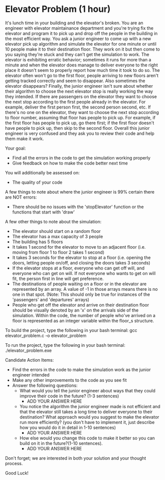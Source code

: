 # Elevator Problem (1 hour)

It's lunch time in your building and the elevator's broken. You are an engineer with elevator maintainance department and
you're trying fix the elevator and program it to pick up and drop off the people in the building in the most efficient way.
You ask a junior engineer to come up with a new elevator pick up algorithm and simulate the elevator for one minute or until
10 people make it to their destination floor. They work on it but then come to you saying they're stuck and they can't get
the simulation to work. The elevator is exhibiting erratic behavior; sometimes it runs for more than a minute and when the
elevator does manage to deliver everyone to the right place it doesn't seem to properly report how much time it took to do
so. The elevator often won't go to the first floor, people arriving to new floors aren't getting tracked correctly and seem
to disappear. Also sometimes the elevator disappears? Finally, the junior engineer isn't sure about whether their algorithm
to choose the next elevator stop is really working the way they intended. If there are passengers on the elevator they want
to choose the next stop according to the first people already in the elevator. For example, deliver the first person first,
the second person second, etc. If there's no one on the elevator, they want to choose the next stop according to floor number,
assuming that floor has people to pick up. For example, if the first floor has people to pick up, go there first; if the
first floor doesn't have people to pick up, then skip to the second floor. Overall this junior engineer is very confused
and they ask you to review their code and help them make it work.

Your goal:
- Find all the errors in the code to get the simulation working properly
- Give feedback on how to make the code better next time

You will additionally be assessed on:
- The quality of your code

A few things to note about where the junior engineer is 99% certain there are NOT errors:
- There should be no issues with the 'stopElevator' function or the functions that start with 'draw'

A few other things to note about the simulation:
- The elevator should start on a random floor
- The elevator has a max capacity of 3 people
- The building has 5 floors
- It takes 1 second for the elevator to move to an adjacent floor (i.e. moving from floor 1 to floor 2 takes 1 second)
- It takes 3 seconds for the elevator to stop at a floor (i.e. opening the doors, letting people on/off, and closing the
  doors takes 3 seconds)
- If the elevator stops at a floor, everyone who can get off will, and everyone who can get on will. If not everyone who
  wants to get on will fit, the person first in line will get preference.
- The destinations of people waiting on a floor or in the elevator are represented by an array. A value of -1 in those
  arrays means there is no one in that spot. (Note: This should only be true for instances of the 'passengers' and
  'departures' arrays)
- People who get off the elevator and arrive on their destination floor should be visually denoted by an 'x' on the
  arrivals side of the simulation. Within the code, the number of people who've arrived on a floor is represented as
  an integer variable within the floor_s structure.

To build the project, type the following in your bash terminal:
gcc elevator_problem.c -o elevator_problem

To run the project, type the following in your bash terminal:
./elevator_problem.exe

Candidate Action Items:
- Find the errors in the code to make the simulation work as the junior engineer intended
- Make any other improvements to the code as you see fit
- Answer the following questions:
  - What would you tell the junior engineer about ways that they could improve their code in the future? (1-3 sentences)
    - ADD YOUR ANSWER HERE
  - You notice the algorithm the junior engineer made is not efficient and that the elevator still takes a long time to
    deliver everyone to their destination? What approach would you suggest to make the elevator run more efficiently?
    (you don't have to implement it, just describe how you would do it in detail in 1-10 sentences)
    - ADD YOUR ANSWER HERE
  - How else would you change this code to make it better so you can build on it in the future?(1-10 sentences).
    - ADD YOUR ANSWER HERE

Don't forget; we are interested in both your solution and your thought process.

Good Luck!
